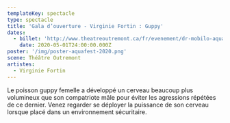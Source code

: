 ```yaml
---
templateKey: spectacle
type: spectacle
title: 'Gala d’ouverture - Virginie Fortin : Guppy'
dates: 
  - billet: 'http://www.theatreoutremont.ca/fr/evenement/dr-mobilo-aquafest-gala-douverture-gala-de-virginie-fortin-guppy/'
    date: 2020-05-01T24:00:00.000Z
poster: '/img/poster-aquafest-2020.png'
scene: Théâtre Outremont
artistes:
  - Virginie Fortin
---
```

Le poisson guppy femelle a développé un cerveau beaucoup plus volumineux que son compatriote mâle pour éviter les agressions répétées de ce dernier. Venez regarder se déployer la puissance de son cerveau lorsque placé dans un environnement sécuritaire.
